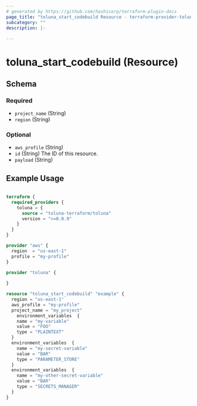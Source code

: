 ```yaml
---
# generated by https://github.com/hashicorp/terraform-plugin-docs
page_title: "toluna_start_codebuild Resource - terraform-provider-toluna-custom"
subcategory: ""
description: |-
  
---
```


# toluna_start_codebuild (Resource)





<!-- schema generated by tfplugindocs -->
## Schema

### Required

- `project_name` (String)
- `region` (String)

### Optional

- `aws_profile` (String)
- `id` (String) The ID of this resource.
- `payload` (String)


## Example Usage

```terraform

terraform {
  required_providers {
    toluna = {
      source = "toluna-terraform/toluna"
      version = ">=0.0.9"
    }
  }
}

provider "aws" {
  region  = "us-east-1"
  profile = "my-profile"
}

provider "toluna" {
  
}

resource "toluna_start_codebuild" "example" {
  region = "us-east-1"
  aws_profile = "my-profile"
  project_name = "my_project"
    environment_variables  {
    name = "my-variable"
    value = "FOO"
    type = "PLAINTEXT"
  }
  environment_variables  {
    name = "my-secret-variable"
    value = "BAR"
    type = "PARAMETER_STORE"
  }
  environment_variables  {
    name = "my-other-secret-variable"
    value = "BAR"
    type = "SECRETS_MANAGER"
  }
}
```
